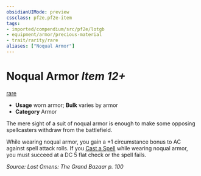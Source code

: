 ```yaml
---
obsidianUIMode: preview
cssclass: pf2e,pf2e-item
tags:
- imported/compendium/src/pf2e/lotgb
- equipment/armor/precious-material 
- trait/rarity/rare
aliases: ["Noqual Armor"]
---
```

# Noqual Armor *Item 12+*  
[rare](rare.md)  

- **Usage** worn armor; **Bulk** varies by armor
- **Category** Armor

The mere sight of a suit of noqual armor is enough to make some opposing spellcasters withdraw from the battlefield.

While wearing noqual armor, you gain a +1 circumstance bonus to AC against spell attack rolls. If you [Cast a Spell](cast-a-spell.md) while wearing noqual armor, you must succeed at a DC 5 flat check or the spell fails.

*Source: Lost Omens: The Grand Bazaar p. 100*